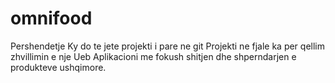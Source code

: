 # omnifood

Pershendetje
Ky do te jete projekti i pare ne git
Projekti ne fjale ka per qellim zhvillimin e nje Ueb Aplikacioni me fokush shitjen dhe shperndarjen e produkteve ushqimore.
